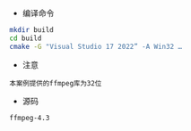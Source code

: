 
- 编译命令
```bash
mkdir build
cd build
cmake -G "Visual Studio 17 2022” -A Win32 …
```
- 注意
```
本案例提供的ffmpeg库为32位
```

- 源码
```
ffmpeg-4.3
```